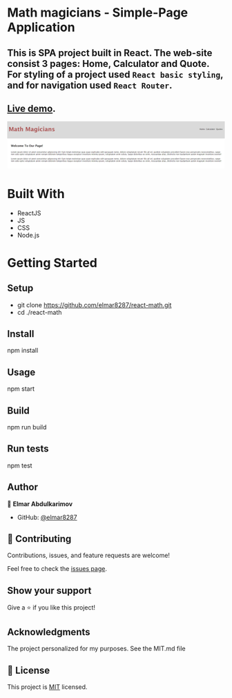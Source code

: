 <!-- # Getting Started with Create React App -->
# Math magicians - Simple-Page Application 

## This is SPA project built in React. The web-site consist 3 pages: Home, Calculator and Quote. For styling of a project used `React basic styling`, and for navigation used `React Router`.
## [Live demo](https://elmar8287.github.io/react-math/).

![Screen Shot](./src/screen_shot.PNG)

# Built With
- ReactJS
- JS 
- CSS
- Node.js 

# Getting Started

## Setup
- git clone https://github.com/elmar8287/react-math.git
- cd ./react-math

## Install
npm install

## Usage
npm start

## Build
npm run build

## Run tests
npm test

## Author

👤 **Elmar Abdulkarimov**

- GitHub: [@elmar8287](https://github.com/elmar8287)


## 🤝 Contributing

Contributions, issues, and feature requests are welcome!

Feel free to check the [issues page](../../issues/).

## Show your support

Give a ⭐️ if you like this project!

## Acknowledgments

The project personalized for my  purposes. See the MIT.md file

## 📝 License

This project is [MIT](./MIT.md) licensed.